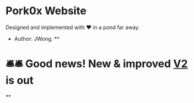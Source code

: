 # Pork0x Website

Designed and implemented with ❤️ in a pond far away.

- Author: JWong.
**

# 🛎️🛎️ Good news! New & improved [V2](https://github.com/issaafalkattan/react-landing-page-template-2021) is out  

**

